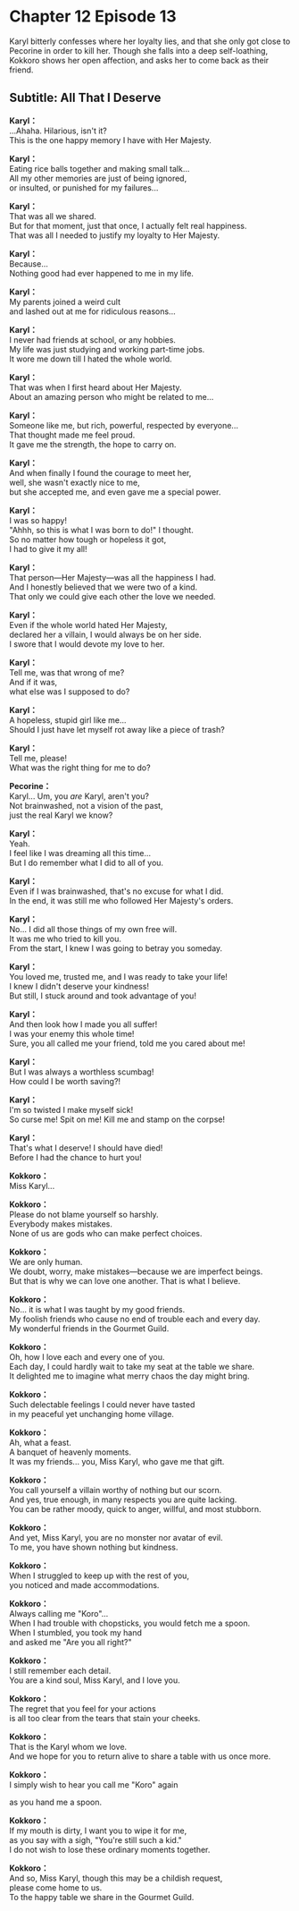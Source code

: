 # Chapter 12 Episode 13
Karyl bitterly confesses where her loyalty lies, and that she only got close to Pecorine in order to kill her. Though she falls into a deep self-loathing, Kokkoro shows her open affection, and asks her to come back as their friend.
  
## Subtitle: All That I Deserve
  
**Karyl：**  
...Ahaha. Hilarious, isn't it?  
This is the one happy memory I have with Her Majesty.  
  
**Karyl：**  
Eating rice balls together and making small talk...  
All my other memories are just of being ignored,  
or insulted, or punished for my failures...  
  
**Karyl：**  
That was all we shared.  
But for that moment, just that once, I actually felt real happiness.  
That was all I needed to justify my loyalty to Her Majesty.  
  
**Karyl：**  
Because...  
Nothing good had ever happened to me in my life.  
  
**Karyl：**  
My parents joined a weird cult  
and lashed out at me for ridiculous reasons...  
  
**Karyl：**  
I never had friends at school, or any hobbies.  
My life was just studying and working part-time jobs.  
It wore me down till I hated the whole world.  
  
**Karyl：**  
That was when I first heard about Her Majesty.  
About an amazing person who might be related to me...  
  
**Karyl：**  
Someone like me, but rich, powerful, respected by everyone...  
That thought made me feel proud.  
It gave me the strength, the hope to carry on.  
  
**Karyl：**  
And when finally I found the courage to meet her,  
well, she wasn't exactly nice to me,  
but she accepted me, and even gave me a special power.  
  
**Karyl：**  
I was so happy!  
\"Ahhh, so this is what I was born to do!\" I thought.  
So no matter how tough or hopeless it got,  
 I had to give it my all!  
  
**Karyl：**  
That person—Her Majesty—was all the happiness I had.  
And I honestly believed that we were two of a kind.  
That only we could give each other the love we needed.  
  
**Karyl：**  
Even if the whole world hated Her Majesty,  
declared her a villain, I would always be on her side.  
I swore that I would devote my love to her.  
  
**Karyl：**  
Tell me, was that wrong of me?  
And if it was,  
 what else was I supposed to do?  
  
**Karyl：**  
A hopeless, stupid girl like me...  
Should I just have let myself rot away like a piece of trash?  
  
**Karyl：**  
Tell me, please!  
What was the right thing for me to do?  
  
**Pecorine：**  
Karyl... Um, you *are* Karyl, aren't you?  
Not brainwashed, not a vision of the past,  
just the real Karyl we know?  
  
**Karyl：**  
Yeah.  
I feel like I was dreaming all this time...  
But I do remember what I did to all of you.  
  
**Karyl：**  
Even if I was brainwashed, that's no excuse for what I did.  
In the end, it was still me who followed Her Majesty's orders.  
  
**Karyl：**  
No... I did all those things of my own free will.  
It was me who tried to kill you.  
From the start, I knew I was going to betray you someday.  
  
**Karyl：**  
You loved me, trusted me, and I was ready to take your life!  
I knew I didn't deserve your kindness!  
But still, I stuck around and took advantage of you!  
  
**Karyl：**  
And then look how I made you all suffer!  
I was your enemy this whole time!  
Sure, you all called me your friend, told me you cared about me!  
  
**Karyl：**  
But I was always a worthless scumbag!  
How could I be worth saving?!  
  
**Karyl：**  
I'm so twisted I make myself sick!  
So curse me! Spit on me! Kill me and stamp on the corpse!  
  
**Karyl：**  
That's what I deserve! I should have died!  
Before I had the chance to hurt you!  
  
**Kokkoro：**  
Miss Karyl...  
  
**Kokkoro：**  
Please do not blame yourself so harshly.  
Everybody makes mistakes.  
None of us are gods who can make perfect choices.  
  
**Kokkoro：**  
We are only human.  
We doubt, worry, make mistakes—because we are imperfect beings.  
But that is why we can love one another. That is what I believe.  
  
**Kokkoro：**  
No... it is what I was taught by my good friends.  
My foolish friends who cause no end of trouble each and every day.  
My wonderful friends in the Gourmet Guild.  
  
**Kokkoro：**  
Oh, how I love each and every one of you.  
Each day, I could hardly wait to take my seat at the table we share.  
It delighted me to imagine what merry chaos the day might bring.  
  
**Kokkoro：**  
Such delectable feelings I could never have tasted  
in my peaceful yet unchanging home village.  
  
**Kokkoro：**  
Ah, what a feast.  
 A banquet of heavenly moments.  
It was my friends... you, Miss Karyl, who gave me that gift.  
  
**Kokkoro：**  
You call yourself a villain worthy of nothing but our scorn.  
And yes, true enough, in many respects you are quite lacking.  
You can be rather moody, quick to anger, willful, and most stubborn.  
  
**Kokkoro：**  
And yet, Miss Karyl, you are no monster nor avatar of evil.  
To me, you have shown nothing but kindness.  
  
**Kokkoro：**  
When I struggled to keep up with the rest of you,  
you noticed and made accommodations.  
  
**Kokkoro：**  
Always calling me \"Koro\"...  
When I had trouble with chopsticks, you would fetch me a spoon.  
When I stumbled, you took my hand  
 and asked me \"Are you all right?\"  
  
**Kokkoro：**  
I still remember each detail.  
You are a kind soul, Miss Karyl, and I love you.  
  
**Kokkoro：**  
The regret that you feel for your actions  
is all too clear from the tears that stain your cheeks.  
  
**Kokkoro：**  
That is the Karyl whom we love.  
And we hope for you to return alive to share a table with us once more.  
  
**Kokkoro：**  
I simply wish to hear you call me \"Koro\" again  
  
as you hand me a spoon.  
  
**Kokkoro：**  
If my mouth is dirty, I want you to wipe it for me,  
as you say with a sigh, \"You're still such a kid.\"  
I do not wish to lose these ordinary moments together.  
  
**Kokkoro：**  
And so, Miss Karyl, though this may be a childish request,  
please come home to us.  
To the happy table we share in the Gourmet Guild.  
